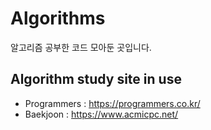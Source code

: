 # Algorithms

알고리즘 공부한 코드 모아둔 곳입니다.

## Algorithm study site in use
* Programmers : https://programmers.co.kr/
* Baekjoon : https://www.acmicpc.net/

